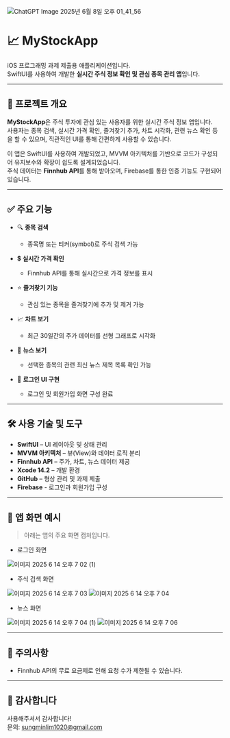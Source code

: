 ![ChatGPT Image 2025년 6월 8일 오후 01_41_56](https://github.com/user-attachments/assets/07a8ae69-1168-4e11-bdcb-f0e313f40151)
# 📈 MyStockApp 
iOS 프로그래밍 과제 제출용 애플리케이션입니다.  
SwiftUI를 사용하여 개발한 **실시간 주식 정보 확인 및 관심 종목 관리 앱**입니다.

---

## 📌 프로젝트 개요

**MyStockApp**은 주식 투자에 관심 있는 사용자를 위한 실시간 주식 정보 앱입니다.  
사용자는 종목 검색, 실시간 가격 확인, 즐겨찾기 추가, 차트 시각화, 관련 뉴스 확인 등을 할 수 있으며, 직관적인 UI를 통해 간편하게 사용할 수 있습니다.

이 앱은 SwiftUI를 사용하여 개발되었고, MVVM 아키텍처를 기반으로 코드가 구성되어 유지보수와 확장이 쉽도록 설계되었습니다.  
주식 데이터는 **Finnhub API**를 통해 받아오며, Firebase를 통한 인증 기능도 구현되어 있습니다.

---

## ✅ 주요 기능

- 🔍 **종목 검색**  
  - 종목명 또는 티커(symbol)로 주식 검색 가능

- 💲 **실시간 가격 확인**  
  - Finnhub API를 통해 실시간으로 가격 정보를 표시

- ⭐️ **즐겨찾기 기능**  
  - 관심 있는 종목을 즐겨찾기에 추가 및 제거 가능

- 📈 **차트 보기**  
  - 최근 30일간의 주가 데이터를 선형 그래프로 시각화

- 📰 **뉴스 보기**  
  - 선택한 종목의 관련 최신 뉴스 제목 목록 확인 가능

- 🧾 **로그인 UI 구현**  
  - 로그인 및 회원가입 화면 구성 완료 

---

## 🛠 사용 기술 및 도구

- **SwiftUI** – UI 레이아웃 및 상태 관리
- **MVVM 아키텍처** – 뷰(View)와 데이터 로직 분리
- **Finnhub API** – 주가, 차트, 뉴스 데이터 제공
- **Xcode 14.2** – 개발 환경
- **GitHub** – 형상 관리 및 과제 제출
- **Firebase** - 로그인과 회원가입 구성
---


## 📸 앱 화면 예시

> 아래는 앱의 주요 화면 캡처입니다.  

- 로그인 화면  

![이미지 2025  6  14  오후 7 02 (1)](https://github.com/user-attachments/assets/4fe4d428-0ffe-43cd-9e66-45d1be5de228)

- 주식 검색 화면
   
![이미지 2025  6  14  오후 7 03](https://github.com/user-attachments/assets/1818e911-8b19-4498-b8b5-7cec28d087eb)
![이미지 2025  6  14  오후 7 04](https://github.com/user-attachments/assets/6237ea80-2705-4791-a6d3-2ac0d981a6e3)

- 뉴스 화면  

![이미지 2025  6  14  오후 7 04 (1)](https://github.com/user-attachments/assets/40af6889-b1d9-4e68-bd51-1beb138f6a32)
![이미지 2025  6  14  오후 7 06](https://github.com/user-attachments/assets/97a2f487-1321-41c3-a6a7-380e530f9c3a)

---

## 📌 주의사항

- Finnhub API의 무료 요금제로 인해 요청 수가 제한될 수 있습니다.

---

## 🙌 감사합니다

사용해주셔서 감사합니다!  
문의: [sungminlim1020@gmail.com](mailto:sungminlim1020@gmail.com)
